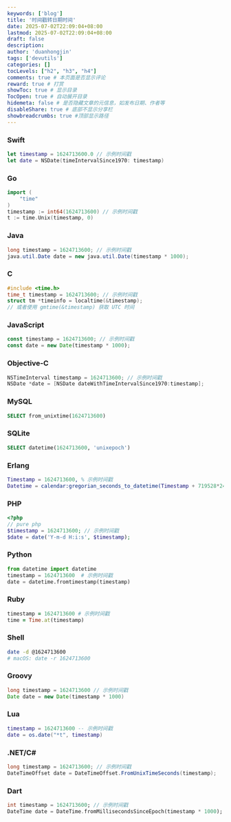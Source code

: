 ```yaml
---
keywords: ['blog']
title: '时间戳转日期时间'
date: 2025-07-02T22:09:04+08:00
lastmod: 2025-07-02T22:09:04+08:00
draft: false
description: 
author: 'duanhongjin'
tags: ['devutils']
categories: []
tocLevels: ["h2", "h3", "h4"]
comments: true # 本页面是否显示评论
reward: true # 打赏
showToc: true # 显示目录
TocOpen: true # 自动展开目录
hidemeta: false # 是否隐藏文章的元信息，如发布日期、作者等
disableShare: true # 底部不显示分享栏
showbreadcrumbs: true #顶部显示路径
---
```

### Swift	
```swift
let timestamp = 1624713600.0 // 示例时间戳
let date = NSDate(timeIntervalSince1970: timestamp)
```

### Go	
```go
import (
    "time"
)
timestamp := int64(1624713600) // 示例时间戳
t := time.Unix(timestamp, 0)
```

### Java	
```java
long timestamp = 1624713600; // 示例时间戳
java.util.Date date = new java.util.Date(timestamp * 1000);
```

### C	
```c
#include <time.h>
time_t timestamp = 1624713600; // 示例时间戳
struct tm *timeinfo = localtime(&timestamp);
// 或者使用 gmtime(&timestamp) 获取 UTC 时间
```

### JavaScript	
```javascript
const timestamp = 1624713600; // 示例时间戳
const date = new Date(timestamp * 1000);
```

### Objective-C	
```objective-c
NSTimeInterval timestamp = 1624713600; // 示例时间戳
NSDate *date = [NSDate dateWithTimeIntervalSince1970:timestamp];
```

### MySQL	
```sql
SELECT from_unixtime(1624713600)
```

### SQLite	
```sql
SELECT datetime(1624713600, 'unixepoch')
```

### Erlang	
```erlang
Timestamp = 1624713600, % 示例时间戳
Datetime = calendar:gregorian_seconds_to_datetime(Timestamp + 719528*24*3600).
```

### PHP	
```php
<?php
// pure php
$timestamp = 1624713600; // 示例时间戳
$date = date('Y-m-d H:i:s', $timestamp);
```

### Python	
```python
from datetime import datetime
timestamp = 1624713600  # 示例时间戳
date = datetime.fromtimestamp(timestamp)
```

### Ruby	
```ruby
timestamp = 1624713600 # 示例时间戳
time = Time.at(timestamp)
```

### Shell	
```bash
date -d @1624713600
# macOS: date -r 1624713600
```

### Groovy	
```groovy
long timestamp = 1624713600 // 示例时间戳
Date date = new Date(timestamp * 1000)
```

### Lua	
```lua
timestamp = 1624713600 -- 示例时间戳
date = os.date("*t", timestamp)
```

### .NET/C#	
```c#
long timestamp = 1624713600; // 示例时间戳
DateTimeOffset date = DateTimeOffset.FromUnixTimeSeconds(timestamp);
```

### Dart	
```dart
int timestamp = 1624713600; // 示例时间戳
DateTime date = DateTime.fromMillisecondsSinceEpoch(timestamp * 1000);
```